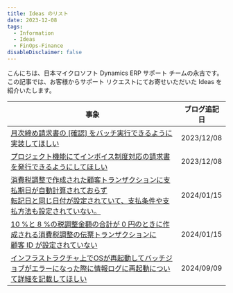 ```yaml
---
title: Ideas のリスト
date: 2023-12-08
tags:
  - Information
  - Ideas
  - FinOps-Finance
disableDisclaimer: false
---
```


こんにちは、日本マイクロソフト Dynamics ERP サポート チームの永吉です。  
この記事では、お客様からサポート リクエストにてお寄せいただいた Ideas を紹介いたします。

<!-- more -->
| 事象 | ブログ追記日 |
| ---- | ---- |
| [月次締め請求書の [確認] をバッチ実行できるように実装してほしい](https://experience.dynamics.com/ideas/idea/?ideaid=adbf5832-ee6b-ee11-a81c-6045bd860893) | 2023/12/08 |  
| [プロジェクト機能にてインボイス制度対応の請求書を発行できるようにしてほしい](https://experience.dynamics.com/ideas/idea/?ideaid=6abad8dc-3293-ee11-a81c-000d3a7e6e50) | 2023/12/08 |  
| [消費税調整で作成された顧客トランザクションに支払期日が自動計算されておらず<br>転記日と同じ日付が設定されていて、支払条件や支払方法も設定されていない。](https://experience.dynamics.com/ideas/idea/?ideaid=d1f95876-f4b0-ee11-92bd-6045bdaf814b) | 2024/01/15 |  
| [10 %と 8 %の税調整金額の合計が 0 円のときに作成される消費税調整の伝票トランザクションに<br>顧客 ID が設定されていない](https://experience.dynamics.com/ideas/idea/?ideaid=fd1411fd-06b1-ee11-92bd-6045bdaf814b) | 2024/01/15 | 
| [インフラストラクチャ上でOSが再起動してバッチジョブがエラーになった際に情報ログに再起動について詳細を記載してほしい](https://experience.dynamics.com/ideas/idea/?ideaid=9affbb88-256c-ef11-a4e6-6045bd834b4f) | 2024/09/09 | 